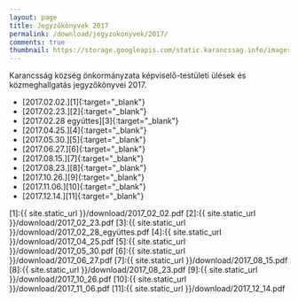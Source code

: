 ```yaml
---
layout: page
title: Jegyzőkönyvek 2017
permalink: /download/jegyzokonyvek/2017/
comments: true
thumbnail: https://storage.googleapis.com/static.karancssag.info/images/og/ft.jpg
---
```


Karancsság község önkormányzata képviselő-testületi ülések és közmeghallgatás jegyzőkönyvei 2017.

+ [2017.02.02.][1]{:target="_blank"}
+ [2017.02.23.][2]{:target="_blank"}
+ [2017.02.28 együttes][3]{:target="_blank"}
+ [2017.04.25.][4]{:target="_blank"}
+ [2017.05.30.][5]{:target="_blank"}
+ [2017.06.27.][6]{:target="_blank"}
+ [2017.08.15.][7]{:target="_blank"}
+ [2017.08.23.][8]{:target="_blank"}
+ [2017.10.26.][9]{:target="_blank"}
+ [2017.11.06.][10]{:target="_blank"}
+ [2017.12.14.][11]{:target="_blank"}

[1]:{{ site.static_url }}/download/2017_02_02.pdf
[2]:{{ site.static_url }}/download/2017_02_23.pdf
[3]:{{ site.static_url }}/download/2017_02_28_együttes.pdf
[4]:{{ site.static_url }}/download/2017_04_25.pdf
[5]:{{ site.static_url }}/download/2017_05_30.pdf
[6]:{{ site.static_url }}/download/2017_06_27.pdf
[7]:{{ site.static_url }}/download/2017_08_15.pdf
[8]:{{ site.static_url }}/download/2017_08_23.pdf
[9]:{{ site.static_url }}/download/2017_10_26.pdf
[10]:{{ site.static_url }}/download/2017_11_06.pdf
[11]:{{ site.static_url }}/download/2017_12_14.pdf

